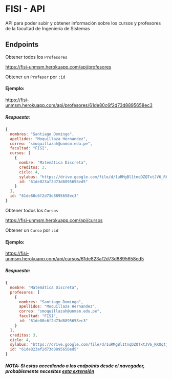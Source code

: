 # FISI - API 
API para poder subir y obtener información sobre los cursos y profesores de la facultad de Ingeniería de Sistemas

## Endpoints

Obtener todos los `Profesores`

<https://fisi-unmsm.herokuapp.com/api/profesores>

Obtener un `Profesor` por `:id`

#### Ejemplo: 

<https://fisi-unmsm.herokuapp.com/api/profesores/61de80c6f2d73d8895658ec3>

##### Respuesta:

```js
{
  nombres: "Santiago Domingo",
  apellidos: "Moquillaza Hernandez",
  correo: "smoquillazah@unmsm.edu.pe",
  facultad: "FISI",
  cursos: [
    {
      nombre: "Matemática Discreta",
      creditos: 3,
      ciclo: 4,
      sylabus: "https://drive.google.com/file/d/1uRMgBl1tnqDZQTxtJV6_RKOqtj0iwSAP&export=download",
      id: "61de823af2d73d8895658ed5"
    }
  ],
  id: "61de80c6f2d73d8895658ec3"
}
```

Obtener todos los `Cursos`

<https://fisi-unmsm.herokuapp.com/api/cursos>

Obtener un `Curso` por `:id`

#### Ejemplo: 

<https://fisi-unmsm.herokuapp.com/api/cursos/61de823af2d73d8895658ed5>

##### Respuesta:

```js
{
  nombre: "Matemática Discreta",
  profesores: [
    {
      nombres: "Santiago Domingo",
      apellidos: "Moquillaza Hernandez",
      correo: "smoquillazah@unmsm.edu.pe",
      facultad: "FISI",
      id: "61de80c6f2d73d8895658ec3"
    }
  ],
  creditos: 3,
  ciclo: 4,
  sylabus: "https://drive.google.com/file/d/1uRMgBl1tnqDZQTxtJV6_RKOqtj0iwSAP&export=download",
  id: "61de823af2d73d8895658ed5"
}
```

#### _NOTA: Si estas accediendo a los endpoints desde el navegador, probablemente necesites [esta extensión](https://chrome.google.com/webstore/detail/json-viewer/gbmdgpbipfallnflgajpaliibnhdgobh?hl=es)_
